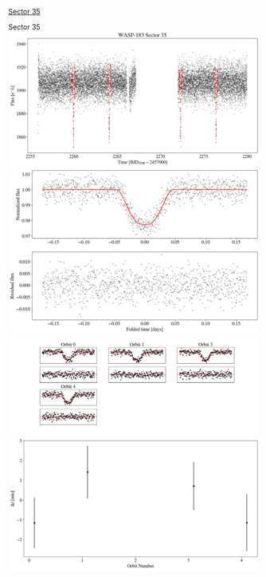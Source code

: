 [Sector 35](#sector35)

<a name = "sector35"></a>
Sector 35
![alt text](/tt/WASP-183_Sector_35/WASP-183_Sector_35_a_TimeSeries.png)
![alt text](/tt/WASP-183_Sector_35/WASP-183_Sector_35_b_FoldedLightCurve.png)
![alt text](/tt/WASP-183_Sector_35/WASP-183_Sector_35_b_IndividualTransitsWithFit.png)
![alt text](/tt/WASP-183_Sector_35/WASP-183_Sector_35_c_TimingResiduals.png)

